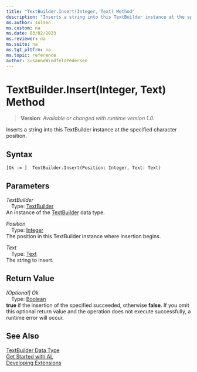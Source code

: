 ```yaml
---
title: "TextBuilder.Insert(Integer, Text) Method"
description: "Inserts a string into this TextBuilder instance at the specified character position."
ms.author: solsen
ms.custom: na
ms.date: 03/02/2023
ms.reviewer: na
ms.suite: na
ms.tgt_pltfrm: na
ms.topic: reference
author: SusanneWindfeldPedersen
---
```

[//]: # (START>DO_NOT_EDIT)
[//]: # (IMPORTANT:Do not edit any of the content between here and the END>DO_NOT_EDIT.)
[//]: # (Any modifications should be made in the .xml files in the ModernDev repo.)
# TextBuilder.Insert(Integer, Text) Method
> **Version**: _Available or changed with runtime version 1.0._

Inserts a string into this TextBuilder instance at the specified character position.


## Syntax
```AL
[Ok := ]  TextBuilder.Insert(Position: Integer, Text: Text)
```
## Parameters
*TextBuilder*  
&emsp;Type: [TextBuilder](textbuilder-data-type.md)  
An instance of the [TextBuilder](textbuilder-data-type.md) data type.  

*Position*  
&emsp;Type: [Integer](../integer/integer-data-type.md)  
The position in this TextBuilder instance where insertion begins.  

*Text*  
&emsp;Type: [Text](../text/text-data-type.md)  
The string to insert.  


## Return Value
*[Optional] Ok*  
&emsp;Type: [Boolean](../boolean/boolean-data-type.md)  
**true** if the insertion of the specified succeeded, otherwise **false**. If you omit this optional return value and the operation does not execute successfully, a runtime error will occur.  


[//]: # (IMPORTANT: END>DO_NOT_EDIT)
## See Also
[TextBuilder Data Type](textbuilder-data-type.md)  
[Get Started with AL](../../devenv-get-started.md)  
[Developing Extensions](../../devenv-dev-overview.md)